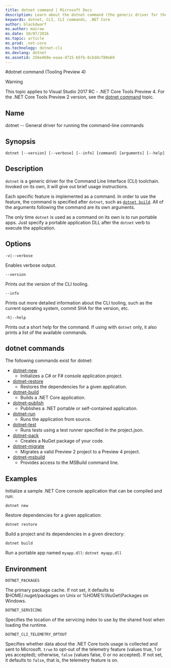 ```yaml
---
title: dotnet command | Microsoft Docs
description: Learn about the dotnet command (the generic driver for the .NET Core CLI tools) and its usage.  
keywords: dotnet, CLI, CLI commands, .NET Core
author: blackdwarf
ms.author: mairaw
ms.date: 10/07/2016
ms.topic: article
ms.prod: .net-core
ms.technology: dotnet-cli
ms.devlang: dotnet
ms.assetid: 256e468e-eaaa-4715-b5fb-8cbddcf80e69
---
```


#dotnet command (Tooling Preview 4)

> [!WARNING]
> This topic applies to Visual Studio 2017 RC - .NET Core Tools Preview 4. For the .NET Core Tools Preview 2 version,
> see the [dotnet command](../../tools/dotnet.md) topic.

## Name

dotnet -- General driver for running the command-line commands

## Synopsis

`dotnet [--version] [--verbose] [--info] [command] [arguments] [--help]`

## Description
`dotnet` is a generic driver for the Command Line Interface (CLI) toolchain. Invoked on its own, it will give out brief usage instructions. 

Each specific feature is implemented as a command. In order to use the feature, the command is specified after `dotnet`, such as [`dotnet build`](dotnet-build.md). All of the arguments following the command are its own arguments. 

The only time `dotnet` is used as a command on its own is to run portable apps. Just specify a portable application DLL after the `dotnet` verb to execute the application.    

## Options

`-v|--verbose`

Enables verbose output.

`--version`

Prints out the version of the CLI tooling.

`--info`

Prints out more detailed information about the CLI tooling, such as the current operating system, commit SHA for the version, etc. 

`-h|--help`

Prints out a short help for the command. If using with `dotnet` only, it also prints a list of the available commands.  

## dotnet commands

The following commands exist for dotnet:

* [dotnet-new](dotnet-new.md)
   * Initializes a C# or F# console application project.
* [dotnet-restore](dotnet-restore.md)
  * Restores the dependencies for a given application. 
* [dotnet-build](dotnet-build.md)
  * Builds a .NET Core application.
* [dotnet-publish](dotnet-publish.md)
   * Publishes a .NET portable or self-contained application.
* [dotnet-run](dotnet-run.md)
   * Runs the application from source.
* [dotnet-test](dotnet-test.md)
   * Runs tests using a test runner specified in the project.json.
* [dotnet-pack](dotnet-pack.md)
   * Creates a NuGet package of your code.
* [dotnet-migrate](dotnet-migrate.md)
   * Migrates a valid Preview 2 project to a Preview 4 project.
* [dotnet-msbuild](dotnet-msbuild.md)
   * Provides access to the MSBuild command line.

## Examples

Initialize a sample .NET Core console application that can be compiled and run:

`dotnet new`

Restore dependencies for a given application:

`dotnet restore`

Build a project and its dependencies in a given directory: 

`dotnet build`

Run a portable app named `myapp.dll`:
`dotnet myapp.dll`

## Environment 

`DOTNET_PACKAGES`

The primary package cache. If not set, it defaults to $HOME/.nuget/packages on Unix or %HOME%\NuGet\Packages on Windows.

`DOTNET_SERVICING`

Specifies the location of the servicing index to use by the shared host when loading the runtime.

`DOTNET_CLI_TELEMETRY_OPTOUT`

Specifies whether data about the .NET Core tools usage is collected and sent to Microsoft. `true` to opt-out of the telemetry feature (values true, 1 or yes accepted); otherwise, `false` (values false, 0 or no accepted). If not set, it defaults to `false`, that is, the telemetry feature is on.

